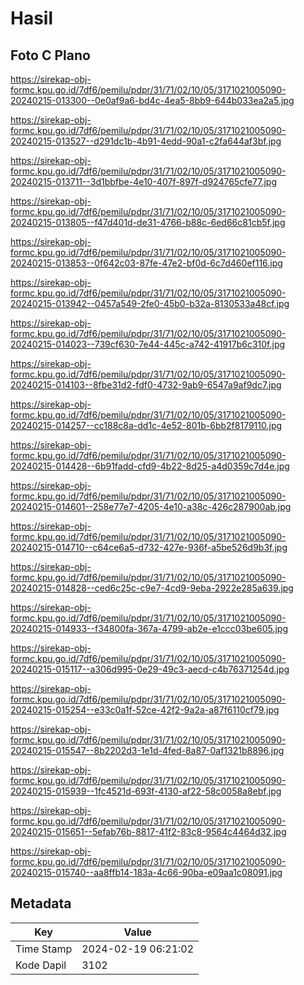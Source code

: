 # Hasil

## Foto C Plano

https://sirekap-obj-formc.kpu.go.id/7df6/pemilu/pdpr/31/71/02/10/05/3171021005090-20240215-013300--0e0af9a6-bd4c-4ea5-8bb9-644b033ea2a5.jpg

https://sirekap-obj-formc.kpu.go.id/7df6/pemilu/pdpr/31/71/02/10/05/3171021005090-20240215-013527--d291dc1b-4b91-4edd-90a1-c2fa644af3bf.jpg

https://sirekap-obj-formc.kpu.go.id/7df6/pemilu/pdpr/31/71/02/10/05/3171021005090-20240215-013711--3d1bbfbe-4e10-407f-897f-d924765cfe77.jpg

https://sirekap-obj-formc.kpu.go.id/7df6/pemilu/pdpr/31/71/02/10/05/3171021005090-20240215-013805--f47d401d-de31-4766-b88c-6ed66c81cb5f.jpg

https://sirekap-obj-formc.kpu.go.id/7df6/pemilu/pdpr/31/71/02/10/05/3171021005090-20240215-013853--0f642c03-87fe-47e2-bf0d-6c7d460ef116.jpg

https://sirekap-obj-formc.kpu.go.id/7df6/pemilu/pdpr/31/71/02/10/05/3171021005090-20240215-013942--0457a549-2fe0-45b0-b32a-8130533a48cf.jpg

https://sirekap-obj-formc.kpu.go.id/7df6/pemilu/pdpr/31/71/02/10/05/3171021005090-20240215-014023--739cf630-7e44-445c-a742-41917b6c310f.jpg

https://sirekap-obj-formc.kpu.go.id/7df6/pemilu/pdpr/31/71/02/10/05/3171021005090-20240215-014103--8fbe31d2-fdf0-4732-9ab9-6547a9af9dc7.jpg

https://sirekap-obj-formc.kpu.go.id/7df6/pemilu/pdpr/31/71/02/10/05/3171021005090-20240215-014257--cc188c8a-dd1c-4e52-801b-6bb2f8179110.jpg

https://sirekap-obj-formc.kpu.go.id/7df6/pemilu/pdpr/31/71/02/10/05/3171021005090-20240215-014428--6b91fadd-cfd9-4b22-8d25-a4d0359c7d4e.jpg

https://sirekap-obj-formc.kpu.go.id/7df6/pemilu/pdpr/31/71/02/10/05/3171021005090-20240215-014601--258e77e7-4205-4e10-a38c-426c287900ab.jpg

https://sirekap-obj-formc.kpu.go.id/7df6/pemilu/pdpr/31/71/02/10/05/3171021005090-20240215-014710--c64ce6a5-d732-427e-936f-a5be526d9b3f.jpg

https://sirekap-obj-formc.kpu.go.id/7df6/pemilu/pdpr/31/71/02/10/05/3171021005090-20240215-014828--ced6c25c-c9e7-4cd9-9eba-2922e285a639.jpg

https://sirekap-obj-formc.kpu.go.id/7df6/pemilu/pdpr/31/71/02/10/05/3171021005090-20240215-014933--f34800fa-367a-4799-ab2e-e1ccc03be605.jpg

https://sirekap-obj-formc.kpu.go.id/7df6/pemilu/pdpr/31/71/02/10/05/3171021005090-20240215-015117--a306d995-0e29-49c3-aecd-c4b76371254d.jpg

https://sirekap-obj-formc.kpu.go.id/7df6/pemilu/pdpr/31/71/02/10/05/3171021005090-20240215-015254--e33c0a1f-52ce-42f2-9a2a-a87f6110cf79.jpg

https://sirekap-obj-formc.kpu.go.id/7df6/pemilu/pdpr/31/71/02/10/05/3171021005090-20240215-015547--8b2202d3-1e1d-4fed-8a87-0af1321b8896.jpg

https://sirekap-obj-formc.kpu.go.id/7df6/pemilu/pdpr/31/71/02/10/05/3171021005090-20240215-015939--1fc4521d-693f-4130-af22-58c0058a8ebf.jpg

https://sirekap-obj-formc.kpu.go.id/7df6/pemilu/pdpr/31/71/02/10/05/3171021005090-20240215-015651--5efab76b-8817-41f2-83c8-9564c4464d32.jpg

https://sirekap-obj-formc.kpu.go.id/7df6/pemilu/pdpr/31/71/02/10/05/3171021005090-20240215-015740--aa8ffb14-183a-4c66-90ba-e09aa1c08091.jpg


## Metadata

| Key        | Value               |
| ---------- | ------------------- |
| Time Stamp | 2024-02-19 06:21:02 |
| Kode Dapil | 3102                |



